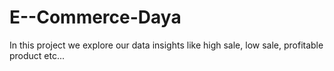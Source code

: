 # E--Commerce-Daya
In this project we explore our data insights like high sale, low sale, profitable product etc...
